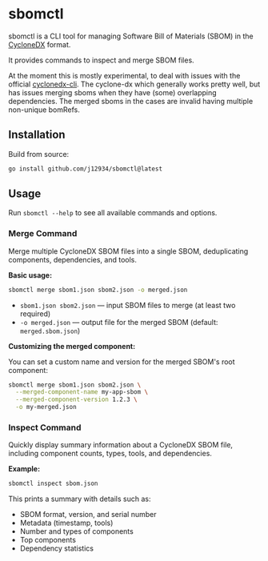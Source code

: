 # sbomctl

sbomctl is a CLI tool for managing Software Bill of Materials (SBOM) in the [CycloneDX](https://cyclonedx.org/) format.

It provides commands to inspect and merge SBOM files.

At the moment this is mostly experimental, to deal with issues with the official [cyclonedx-cli](https://github.com/CycloneDX/cyclonedx-cli).
The cyclone-dx which generally works pretty well, but has issues merging sboms when they have (some) overlapping dependencies. The merged sboms in the cases are invalid having multiple non-unique bomRefs.

## Installation

Build from source:

```sh
go install github.com/j12934/sbomctl@latest
```

## Usage

Run `sbomctl --help` to see all available commands and options.

### Merge Command

Merge multiple CycloneDX SBOM files into a single SBOM, deduplicating components, dependencies, and tools.

**Basic usage:**

```sh
sbomctl merge sbom1.json sbom2.json -o merged.json
```

- `sbom1.json sbom2.json` — input SBOM files to merge (at least two required)
- `-o merged.json` — output file for the merged SBOM (default: `merged.sbom.json`)

**Customizing the merged component:**

You can set a custom name and version for the merged SBOM's root component:

```sh
sbomctl merge sbom1.json sbom2.json \
  --merged-component-name my-app-sbom \
  --merged-component-version 1.2.3 \
  -o my-merged.json
```

### Inspect Command

Quickly display summary information about a CycloneDX SBOM file, including component counts, types, tools, and dependencies.

**Example:**

```sh
sbomctl inspect sbom.json
```

This prints a summary with details such as:

- SBOM format, version, and serial number
- Metadata (timestamp, tools)
- Number and types of components
- Top components
- Dependency statistics
